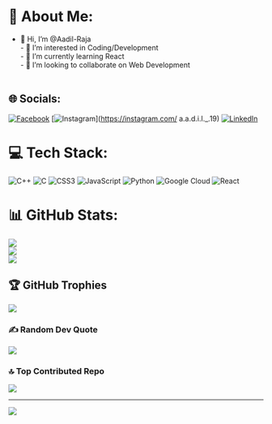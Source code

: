 # 💫 About Me:
- 👋 Hi, I’m @Aadil-Raja<br>- 👀 I’m interested in Coding/Development<br>- 🌱 I’m currently learning React  <br>- 💞️ I’m looking to collaborate on Web Development<br><br>


## 🌐 Socials:
[![Facebook](https://img.shields.io/badge/Facebook-%231877F2.svg?logo=Facebook&logoColor=white)](https://facebook.com/aadil.raja.186) [![Instagram](https://img.shields.io/badge/Instagram-%23E4405F.svg?logo=Instagram&logoColor=white)](https://instagram.com/ a.a.d.i.l._.19) [![LinkedIn](https://img.shields.io/badge/LinkedIn-%230077B5.svg?logo=linkedin&logoColor=white)](https://linkedin.com/in/aadil-raja-a3a5a6240) 

# 💻 Tech Stack:
![C++](https://img.shields.io/badge/c++-%2300599C.svg?style=for-the-badge&logo=c%2B%2B&logoColor=white) ![C](https://img.shields.io/badge/c-%2300599C.svg?style=for-the-badge&logo=c&logoColor=white) ![CSS3](https://img.shields.io/badge/css3-%231572B6.svg?style=for-the-badge&logo=css3&logoColor=white) ![JavaScript](https://img.shields.io/badge/javascript-%23323330.svg?style=for-the-badge&logo=javascript&logoColor=%23F7DF1E) ![Python](https://img.shields.io/badge/python-3670A0?style=for-the-badge&logo=python&logoColor=ffdd54) ![Google Cloud](https://img.shields.io/badge/Google%20Cloud-%234285F4.svg?style=for-the-badge&logo=google-cloud&logoColor=white) ![React](https://img.shields.io/badge/react-%2320232a.svg?style=for-the-badge&logo=react&logoColor=%2361DAFB)
# 📊 GitHub Stats:
![](https://github-readme-stats.vercel.app/api?username=Aadil-Raja&theme=dark&hide_border=false&include_all_commits=false&count_private=false)<br/>
![](https://github-readme-streak-stats.herokuapp.com/?user=Aadil-Raja&theme=dark&hide_border=false)<br/>
![](https://github-readme-stats.vercel.app/api/top-langs/?username=Aadil-Raja&theme=dark&hide_border=false&include_all_commits=false&count_private=false&layout=compact)

## 🏆 GitHub Trophies
![](https://github-profile-trophy.vercel.app/?username=Aadil-Raja&theme=radical&no-frame=false&no-bg=true&margin-w=4)

### ✍️ Random Dev Quote
![](https://quotes-github-readme.vercel.app/api?type=horizontal&theme=radical)

### 🔝 Top Contributed Repo
![](https://github-contributor-stats.vercel.app/api?username=Aadil-Raja&limit=5&theme=dark&combine_all_yearly_contributions=true)

---
[![](https://visitcount.itsvg.in/api?id=Aadil-Raja&icon=0&color=0)](https://visitcount.itsvg.in)

<!-- Proudly created with GPRM ( https://gprm.itsvg.in ) -->
